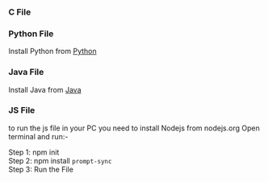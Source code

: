 ### C File

### Python File
Install Python from  [Python](https://www.python.org/)
### Java File
Install Java from  [Java]()
### JS File 
to run the js file in your PC you need to install Nodejs from nodejs.org
Open terminal and run:-

Step 1: npm init \
Step 2: npm install `prompt-sync` \
Step 3: Run the File 
